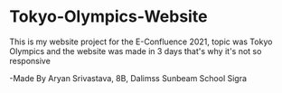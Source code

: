 # Tokyo-Olympics-Website
This is my website project for the E-Confluence 2021, topic was Tokyo Olympics and the website was made in 3 days that's why it's not so responsive

-Made By Aryan Srivastava, 8B, Dalimss Sunbeam School Sigra
